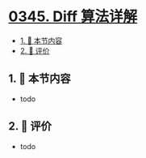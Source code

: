 # [0345. Diff 算法详解](https://github.com/tnotesjs/TNotes.react/tree/main/notes/0345.%20Diff%20%E7%AE%97%E6%B3%95%E8%AF%A6%E8%A7%A3)

<!-- region:toc -->

- [1. 🎯 本节内容](#1--本节内容)
- [2. 🫧 评价](#2--评价)

<!-- endregion:toc -->

## 1. 🎯 本节内容

- todo

## 2. 🫧 评价

- todo
